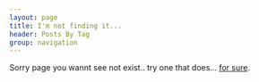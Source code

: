 ```yaml
---
layout: page
title: I'm not finding it...
header: Posts By Tag
group: navigation
---
```



Sorry page you wannt see not exist.. try one that does... [for sure](http://ric.mclaughlin.today).
